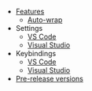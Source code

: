 * [Features](features.md)
  * [Auto-wrap](auto-wrap.md)
* Settings
  * [VS Code](settings-vscode.md)
  * [Visual Studio](settings-visualstudio.md)
* Keybindings 
  * [VS Code](keybindings-vscode.md)
  * [Visual Studio](keybindings-visualstudio.md)
* [Pre-release versions](prerelease-versions.md)
